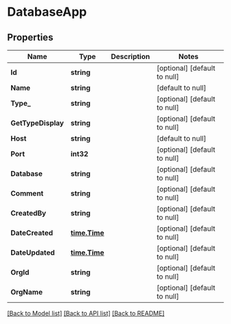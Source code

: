 # DatabaseApp

## Properties
Name | Type | Description | Notes
------------ | ------------- | ------------- | -------------
**Id** | **string** |  | [optional] [default to null]
**Name** | **string** |  | [default to null]
**Type_** | **string** |  | [optional] [default to null]
**GetTypeDisplay** | **string** |  | [optional] [default to null]
**Host** | **string** |  | [default to null]
**Port** | **int32** |  | [optional] [default to null]
**Database** | **string** |  | [optional] [default to null]
**Comment** | **string** |  | [optional] [default to null]
**CreatedBy** | **string** |  | [optional] [default to null]
**DateCreated** | [**time.Time**](time.Time.md) |  | [optional] [default to null]
**DateUpdated** | [**time.Time**](time.Time.md) |  | [optional] [default to null]
**OrgId** | **string** |  | [optional] [default to null]
**OrgName** | **string** |  | [optional] [default to null]

[[Back to Model list]](../README.md#documentation-for-models) [[Back to API list]](../README.md#documentation-for-api-endpoints) [[Back to README]](../README.md)


